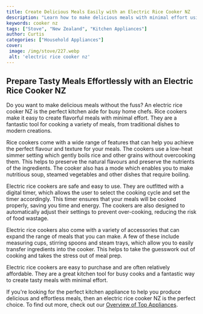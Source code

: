 ```yaml
---
title: Create Delicious Meals Easily with an Electric Rice Cooker NZ
description: "Learn how to make delicious meals with minimal effort using a rice cooker Discover tips and tricks to simplify the rice cooking process and bring delicious meals to your dinner table"
keywords: cooker nz
tags: ["Stove", "New Zealand", "Kitchen Appliances"]
author: Curtis
categories: ["Household Appliances"]
cover: 
 image: /img/stove/227.webp
 alt: 'electric rice cooker nz'
---
```

## Prepare Tasty Meals Effortlessly with an Electric Rice Cooker NZ
Do you want to make delicious meals without the fuss? An electric rice cooker NZ is the perfect kitchen aide for busy home chefs. Rice cookers make it easy to create flavorful meals with minimal effort. They are a fantastic tool for cooking a variety of meals, from traditional dishes to modern creations.

Rice cookers come with a wide range of features that can help you achieve the perfect flavour and texture for your meals. The cookers use a low-heat simmer setting which gently boils rice and other grains without overcooking them. This helps to preserve the natural flavours and preserve the nutrients of the ingredients. The cooker also has a mode which enables you to make nutritious soup, steamed vegetables and other dishes that require boiling.

Electric rice cookers are safe and easy to use. They are outfitted with a digital timer, which allows the user to select the cooking cycle and set the timer accordingly. This timer ensures that your meals will be cooked properly, saving you time and energy. The cookers are also designed to automatically adjust their settings to prevent over-cooking, reducing the risk of food wastage.

Electric rice cookers also come with a variety of accessories that can expand the range of meals that you can make. A few of these include measuring cups, stirring spoons and steam trays, which allow you to easily transfer ingredients into the cooker. This helps to take the guesswork out of cooking and takes the stress out of meal prep. 

Electric rice cookers are easy to purchase and are often relatively affordable. They are a great kitchen tool for busy cooks and a fantastic way to create tasty meals with minimal effort. 

If you're looking for the perfect kitchen appliance to help you produce delicious and effortless meals, then an electric rice cooker NZ is the perfect choice. To find out more, check out our [Overview of Top Appliances](./pages/appliance-overview).
